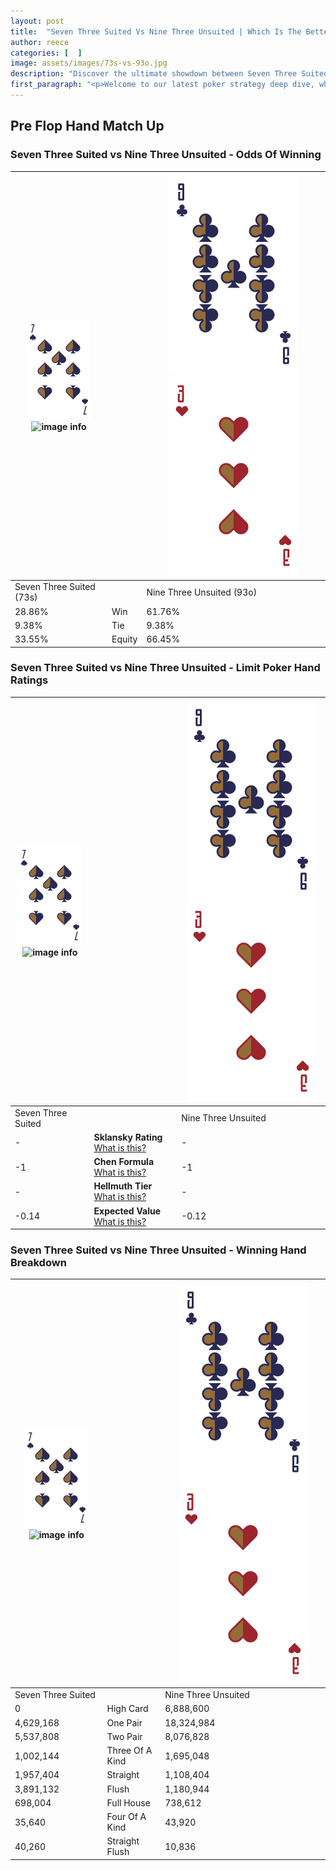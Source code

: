 ```yaml
---
layout: post
title:  "Seven Three Suited Vs Nine Three Unsuited | Which Is The Better Hand In Poker? A Complete Guide"
author: reece
categories: [  ]
image: assets/images/73s-vs-93o.jpg
description: "Discover the ultimate showdown between Seven Three Suited and Nine Three Unsuited in poker! Uncover the odds, strategies, and scenarios where one hand triumphs over the other. Get ready to up your poker game with this thrilling analysis."
first_paragraph: "<p>Welcome to our latest poker strategy deep dive, where we're pitting two distinct hands against each other in a high-stakes showdown: Seven Three Suited vs Nine Three Unsuited.</p><p>In the dynamic world of poker, every decision counts, and knowing which hand holds the upper hand is key to your success at the table.</p><p>In this article, we'll dissect these two hands, explore the scenarios where one dominates the other, and equip you with the knowledge to make strategic choices that can tip the odds in your favor.</p><p>Get ready to unravel the intriguing dynamics of these poker hands and elevate your game to new heights.</p>"
---
```




[comment]: # (sp0)

## Pre Flop Hand Match Up

<div class="table hand-ratings" markdown="1"> 



### Seven Three Suited vs Nine Three Unsuited - Odds Of Winning


    
| ![image info](assets/images/hand1/7.png) ![image info](assets/images/hand1/3s.png) |  | ![image info](assets/images/hand2/9.png) ![image info](assets/images/hand2/3o.png) |
| -------- | -------- | -------- |
| Seven Three Suited (73s) |  | Nine Three Unsuited (93o) |
| 28.86% | Win | 61.76% |
| 9.38% | Tie | 9.38% |
| 33.55% | Equity | 66.45% |




[comment]: # (sp1)



### Seven Three Suited vs Nine Three Unsuited - Limit Poker Hand Ratings


    
| ![image info](assets/images/hand1/7.png) ![image info](assets/images/hand1/3s.png) |  | ![image info](assets/images/hand2/9.png) ![image info](assets/images/hand2/3o.png) |
| -------- | -------- | -------- |
| Seven Three Suited |  | Nine Three Unsuited |
| - | **Sklansky Rating** [What is this?](/sklansky-rating-explained) | - |
| -1 | **Chen Formula** [What is this?](/chen-formula-explained) | -1 |
| - | **Hellmuth Tier** [What is this?](/Hellmuth-tier-explained) | - |
| -0.14 | **Expected Value** [What is this?](/expected-value-explained) | -0.12 |




[comment]: # (sp2)



### Seven Three Suited vs Nine Three Unsuited - Winning Hand Breakdown


    
| ![image info](assets/images/hand1/7.png) ![image info](assets/images/hand1/3s.png) |  | ![image info](assets/images/hand2/9.png) ![image info](assets/images/hand2/3o.png) |
| -------- | -------- | -------- |
| Seven Three Suited |  | Nine Three Unsuited |
| 0 | High Card | 6,888,600 |
| 4,629,168 | One Pair | 18,324,984 |
| 5,537,808 | Two Pair | 8,076,828 |
| 1,002,144 | Three Of A Kind | 1,695,048 |
| 1,957,404 | Straight | 1,108,404 |
| 3,891,132 | Flush | 1,180,944 |
| 698,004 | Full House | 738,612 |
| 35,640 | Four Of A Kind | 43,920 |
| 40,260 | Straight Flush | 10,836 |




[comment]: # (sp3)



</div>

[comment]: # (sp4)



[comment]: # (sp5)

